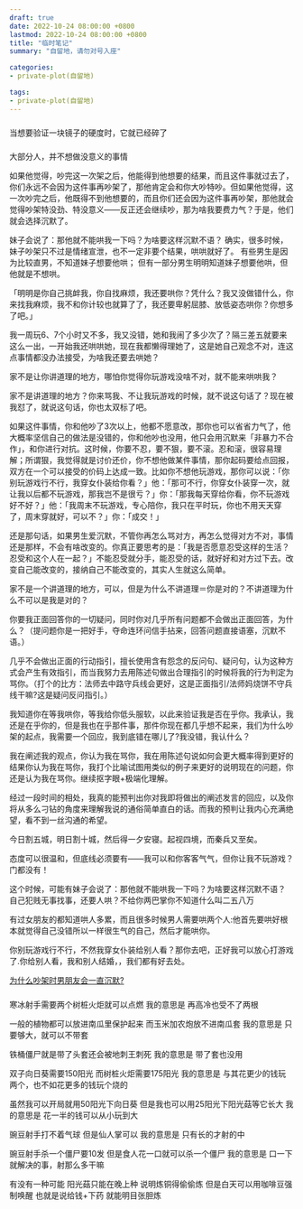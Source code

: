 ```yaml
---
draft: true
date: 2022-10-24 08:00:00 +0800
lastmod: 2022-10-24 08:00:00 +0800
title: "临时笔记"
summary: "自留地，请勿对号入座"

categories:
- private-plot(自留地)

tags:
- private-plot(自留地)
---
```


###

当想要验证一块镜子的硬度时，它就已经碎了

###

大部分人，并不想做没意义的事情

如果他觉得，吵完这一次架之后，他能得到他想要的结果，而且这件事就过去了，你们永远不会因为这件事再吵架了，那他肯定会和你大吵特吵。但如果他觉得，这一次吵完之后，他既得不到他想要的，而且你们还会因为这件事再吵架，那他就会觉得吵架特没劲、特没意义——反正还会继续吵，那为啥我要费力气？于是，他们就会选择沉默了。

妹子会说了：那他就不能哄我一下吗？为啥要这样沉默不语？ 确实，很多时候，妹子吵架只不过是情绪宣泄，也不一定非要个结果，哄哄就好了。 有些男生是因为比较直男，不知道妹子想要他哄； 但有一部分男生明明知道妹子想要他哄，但他就是不想哄。

「明明是你自己挑衅我，你自找麻烦，我还要哄你？凭什么？我又没做错什么，你来找我麻烦，我不和你计较也就算了了，我还要卑躬屈膝、放低姿态哄你？你想多了吧。」

我一周玩6、7个小时又不多，我又没错，她和我闹了多少次了？隔三差五就要来这么一出，一开始我还哄哄她，现在我都懒得理她了，这是她自己观念不对，连这点事情都没办法接受，为啥我还要去哄她？

家不是让你讲道理的地方，哪怕你觉得你玩游戏没啥不对，就不能来哄哄我？

家不是讲道理的地方？你来骂我、不让我玩游戏的时候，就不说这句话了？现在被我怼了，就说这句话，你也太双标了吧。

如果这件事情，你和他吵了3次以上，他都不愿意改，那你也可以省省力气了，他大概率坚信自己的做法是没错的，你和他吵也没用，他只会用沉默来「非暴力不合作」，和你进行对抗。这时候，你要不忍，要不狠，要不滚。忍和滚，很容易理解；所谓狠，我觉得就是讨价还价，你不想他做某件事情，那你起码要给点回报，双方在一个可以接受的价码上达成一致。比如你不想他玩游戏，那你可以说：「你别玩游戏行不行，我穿女仆装给你看？」他：「那可不行，你穿女仆装穿一次，就让我以后都不玩游戏，那我岂不是很亏？」你：「那我每天穿给你看，你不玩游戏好不好？」他：「我周末不玩游戏，专心陪你，我只在平时玩，你也不用天天穿了，周末穿就好，可以不？」你：「成交！」

还是那句话，如果男生爱沉默，不管你再怎么骂对方，再怎么觉得对方不对，事情还是那样，不会有啥改变的。你真正要思考的是：「我是否愿意忍受这样的生活？忍受和这个人在一起？」不能忍受就分手，能忍受的话，就好好和对方过下去。改变自己能改变的，接纳自己不能改变的，其实人生就这么简单。

家不是一个讲道理的地方，可以，但是为什么不讲道理＝你是对的？不讲道理为什么不可以是我是对的？

你要我正面回答你的一切疑问，同时你对几乎所有问题都不会做出正面回答，为什么？（提问题你是一把好手，夺命连环问信手拈来，回答问题直接语塞，沉默不语。）

几乎不会做出正面的行动指引，擅长使用含有怨念的反问句、疑问句，认为这种方式会产生有效指引，而当我努力去用陈述句做出合理指引的时候将我的行为判定为骂你。（打个的比方：法师去中路守兵线会更好，这是正面指引/法师妈烧饼不守兵线干嘛?这是疑问反问指引。）

我知道你在等我哄你，等我给你低头服软，以此来验证我是否在乎你。我承认，我还是在乎你的，但是我也在乎那件事，那件你现在都几乎想不起来，我们为什么吵架的起点，我需要一个回应，我到底错在哪儿了?我没错，我认什么？

我在阐述我的观点，你认为我在骂你，我在用陈述句说如何会更大概率得到更好的结果你认为我在骂你，我打个比喻试图用类似的例子来更好的说明现在的问题，你还是认为我在骂你。继续抠字眼+极端化理解。

经过一段时间的相处，我真的能预判出你对我即将做出的阐述发言的回应，以及你将从多么刁钻的角度来理解我说的通俗简单直白的话。而我的预判让我内心充满绝望，看不到一丝沟通的希望。

今日割五城，明日割十城，然后得一夕安寝。起视四境，而秦兵又至矣。

态度可以很温和，但底线必须要有——我可以和你客客气气，但你让我不玩游戏？门都没有！

这个时候，可能有妹子会说了：那他就不能哄我一下吗？为啥要这样沉默不语？
自己犯贱无事找事，还要人哄？不给你两巴掌你不知道什么叫二五八万

有过女朋友的都知道哄人多累，而且很多时候男人需要哄两个人:他首先要哄好根本就觉得自己没错所以一样很生气的自己，然后才能哄你。

你别玩游戏行不行，不然我穿女仆装给别人看？那你去吧，正好我可以放心打游戏了.你给别人看，我和别人结婚，，我们都有好去处。

[为什么吵架时男朋友会一直沉默?](https://www.zhihu.com/question/518468553/answer/2721643870)

###

寒冰射手需要两个树桩火炬就可以点燃
我的意思是
再高冷也受不了两根

一般的植物都可以放进南瓜里保护起来
而玉米加农炮放不进南瓜套
我的意思是
只要够大，就可以不带套

铁桶僵尸就是带了头套还会被地刺王刺死
我的意思是
带了套也没用

双子向日葵需要150阳光
而树桩火炬需要175阳光
我的意思是
与其花更少的钱玩两个，也不如花更多的钱玩个烧的

虽然我可以开局就用50阳光下向日葵
但是我也可以用25阳光下阳光菇等它长大
我的意思是
花一半的钱可以从小玩到大

豌豆射手打不着气球
但是仙人掌可以
我的意思是
只有长的才射的中

豌豆射手杀一个僵尸要10发
但是食人花一口就可以杀一个僵尸
我的意思是
口一下就解决的事，射那么多干嘛

有没有一种可能
阳光菇只能在晚上种
说明炼铜得偷偷炼
但是白天可以用咖啡豆强制唤醒
也就是说给钱+下药
就能明目张胆炼
